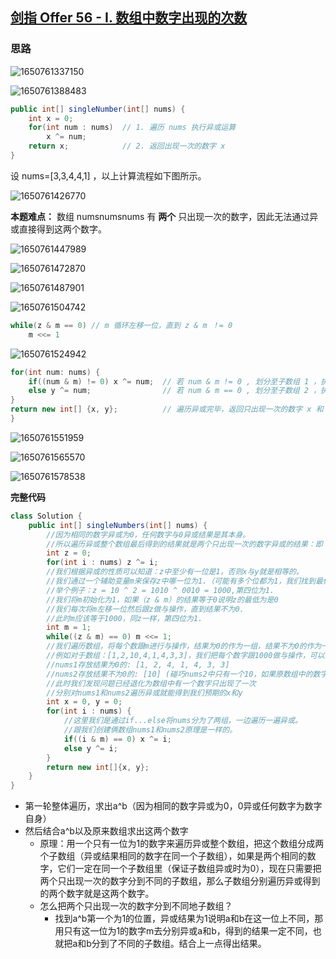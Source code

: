 ## [剑指 Offer 56 - I. 数组中数字出现的次数](https://leetcode-cn.com/problems/shu-zu-zhong-shu-zi-chu-xian-de-ci-shu-lcof/)

### 思路

![1650761337150](https://tprzfbucket.oss-cn-beijing.aliyuncs.com/hadoop/202204/24/084858-961658.png)

![1650761388483](https://tprzfbucket.oss-cn-beijing.aliyuncs.com/hadoop/202204/24/084949-381634.png)

~~~java
public int[] singleNumber(int[] nums) {
    int x = 0;
    for(int num : nums)  // 1. 遍历 nums 执行异或运算
        x ^= num;
    return x;            // 2. 返回出现一次的数字 x
}
~~~

设 nums=[3,3,4,4,1] ，以上计算流程如下图所示。

![1650761426770](https://tprzfbucket.oss-cn-beijing.aliyuncs.com/hadoop/202204/24/085027-736143.png)

**本题难点：** 数组 numsnumsnums 有 **两个** 只出现一次的数字，因此无法通过异或直接得到这两个数字。

![1650761447989](https://tprzfbucket.oss-cn-beijing.aliyuncs.com/hadoop/202204/24/085048-161450.png)

![1650761472870](https://tprzfbucket.oss-cn-beijing.aliyuncs.com/hadoop/202204/24/085113-169794.png)

![1650761487901](https://tprzfbucket.oss-cn-beijing.aliyuncs.com/hadoop/202204/24/085128-306993.png)

![1650761504742](https://tprzfbucket.oss-cn-beijing.aliyuncs.com/hadoop/202204/24/085144-412822.png)

~~~java
while(z & m == 0) // m 循环左移一位，直到 z & m ！= 0
    m <<= 1

~~~

![1650761524942](https://tprzfbucket.oss-cn-beijing.aliyuncs.com/hadoop/202204/24/085206-857102.png)

~~~java
for(int num: nums) {
    if((num & m) != 0) x ^= num;  // 若 num & m != 0 , 划分至子数组 1 ，执行遍历异或
    else y ^= num;                // 若 num & m == 0 , 划分至子数组 2 ，执行遍历异或
}
return new int[] {x, y};          // 遍历异或完毕，返回只出现一次的数字 x 和 y
}
~~~

![1650761551959](https://tprzfbucket.oss-cn-beijing.aliyuncs.com/hadoop/202204/24/085233-372508.png)

![1650761565570](https://tprzfbucket.oss-cn-beijing.aliyuncs.com/hadoop/202204/24/085246-645328.png)

![1650761578538](https://tprzfbucket.oss-cn-beijing.aliyuncs.com/hadoop/202204/24/085259-367890.png)

**完整代码**

~~~java
class Solution {
    public int[] singleNumbers(int[] nums) {
        //因为相同的数字异或为0，任何数字与0异或结果是其本身。
        //所以遍历异或整个数组最后得到的结果就是两个只出现一次的数字异或的结果：即 z = x ^ y
        int z = 0;  
        for(int i : nums) z ^= i;
        //我们根据异或的性质可以知道：z中至少有一位是1，否则x与y就是相等的。
        //我们通过一个辅助变量m来保存z中哪一位为1.（可能有多个位都为1，我们找到最低位的1即可）。
        //举个例子：z = 10 ^ 2 = 1010 ^ 0010 = 1000,第四位为1.
        //我们将m初始化为1，如果（z & m）的结果等于0说明z的最低为是0
        //我们每次将m左移一位然后跟z做与操作，直到结果不为0.
        //此时m应该等于1000，同z一样，第四位为1.
        int m = 1;
        while((z & m) == 0) m <<= 1;
        //我们遍历数组，将每个数跟m进行与操作，结果为0的作为一组，结果不为0的作为一组
        //例如对于数组：[1,2,10,4,1,4,3,3]，我们把每个数字跟1000做与操作，可以分为下面两组：
        //nums1存放结果为0的: [1, 2, 4, 1, 4, 3, 3]
        //nums2存放结果不为0的: [10] (碰巧nums2中只有一个10，如果原数组中的数字再大一些就不会这样了)
        //此时我们发现问题已经退化为数组中有一个数字只出现了一次
        //分别对nums1和nums2遍历异或就能得到我们预期的x和y
        int x = 0, y = 0;
        for(int i : nums) {
            //这里我们是通过if...else将nums分为了两组，一边遍历一遍异或。
            //跟我们创建俩数组nums1和nums2原理是一样的。
            if((i & m) == 0) x ^= i;
            else y ^= i;
        }
        return new int[]{x, y};
    }
}
~~~

- 第一轮整体遍历，求出a^b（因为相同的数字异或为0，0异或任何数字为数字自身）
- 然后结合a^b以及原来数组求出这两个数字 
  - 原理：用一个只有一位为1的数字来遍历异或整个数组，把这个数组分成两个子数组（异或结果相同的数字在同一个子数组），如果是两个相同的数字，它们一定在同一个子数组里（保证子数组异或时为0），现在只需要把两个只出现一次的数字分到不同的子数组，那么子数组分别遍历异或得到的两个数字就是这两个数字。
  - 怎么把两个只出现一次的数字分到不同地子数组？ 
    - 找到a^b第一个为1的位置，异或结果为1说明a和b在这一位上不同，那用只有这一位为1的数字m去分别异或a和b，得到的结果一定不同，也就把a和b分到了不同的子数组。结合上一点得出结果。